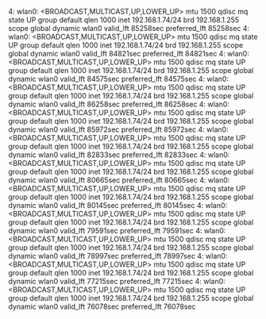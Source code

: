 4: wlan0: <BROADCAST,MULTICAST,UP,LOWER_UP> mtu 1500 qdisc mq state UP group default qlen 1000
    inet 192.168.1.74/24 brd 192.168.1.255 scope global dynamic wlan0
       valid_lft 85258sec preferred_lft 85258sec
4: wlan0: <BROADCAST,MULTICAST,UP,LOWER_UP> mtu 1500 qdisc mq state UP group default qlen 1000
    inet 192.168.1.74/24 brd 192.168.1.255 scope global dynamic wlan0
       valid_lft 84821sec preferred_lft 84821sec
4: wlan0: <BROADCAST,MULTICAST,UP,LOWER_UP> mtu 1500 qdisc mq state UP group default qlen 1000
    inet 192.168.1.74/24 brd 192.168.1.255 scope global dynamic wlan0
       valid_lft 84575sec preferred_lft 84575sec
4: wlan0: <BROADCAST,MULTICAST,UP,LOWER_UP> mtu 1500 qdisc mq state UP group default qlen 1000
    inet 192.168.1.74/24 brd 192.168.1.255 scope global dynamic wlan0
       valid_lft 86258sec preferred_lft 86258sec
4: wlan0: <BROADCAST,MULTICAST,UP,LOWER_UP> mtu 1500 qdisc mq state UP group default qlen 1000
    inet 192.168.1.74/24 brd 192.168.1.255 scope global dynamic wlan0
       valid_lft 85972sec preferred_lft 85972sec
4: wlan0: <BROADCAST,MULTICAST,UP,LOWER_UP> mtu 1500 qdisc mq state UP group default qlen 1000
    inet 192.168.1.74/24 brd 192.168.1.255 scope global dynamic wlan0
       valid_lft 82833sec preferred_lft 82833sec
4: wlan0: <BROADCAST,MULTICAST,UP,LOWER_UP> mtu 1500 qdisc mq state UP group default qlen 1000
    inet 192.168.1.74/24 brd 192.168.1.255 scope global dynamic wlan0
       valid_lft 80665sec preferred_lft 80665sec
4: wlan0: <BROADCAST,MULTICAST,UP,LOWER_UP> mtu 1500 qdisc mq state UP group default qlen 1000
    inet 192.168.1.74/24 brd 192.168.1.255 scope global dynamic wlan0
       valid_lft 80145sec preferred_lft 80145sec
4: wlan0: <BROADCAST,MULTICAST,UP,LOWER_UP> mtu 1500 qdisc mq state UP group default qlen 1000
    inet 192.168.1.74/24 brd 192.168.1.255 scope global dynamic wlan0
       valid_lft 79591sec preferred_lft 79591sec
4: wlan0: <BROADCAST,MULTICAST,UP,LOWER_UP> mtu 1500 qdisc mq state UP group default qlen 1000
    inet 192.168.1.74/24 brd 192.168.1.255 scope global dynamic wlan0
       valid_lft 78997sec preferred_lft 78997sec
4: wlan0: <BROADCAST,MULTICAST,UP,LOWER_UP> mtu 1500 qdisc mq state UP group default qlen 1000
    inet 192.168.1.74/24 brd 192.168.1.255 scope global dynamic wlan0
       valid_lft 77215sec preferred_lft 77215sec
4: wlan0: <BROADCAST,MULTICAST,UP,LOWER_UP> mtu 1500 qdisc mq state UP group default qlen 1000
    inet 192.168.1.74/24 brd 192.168.1.255 scope global dynamic wlan0
       valid_lft 76078sec preferred_lft 76078sec
